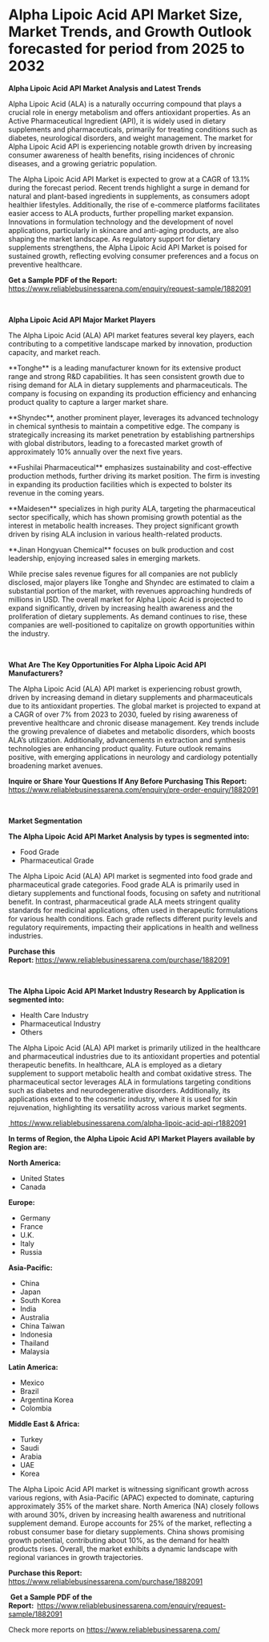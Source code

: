<p><h1>Alpha Lipoic Acid API Market Size, Market Trends, and Growth Outlook forecasted for period from 2025 to 2032</h1></p><p><strong>Alpha Lipoic Acid API Market Analysis and Latest Trends</strong></p>
<p><p>Alpha Lipoic Acid (ALA) is a naturally occurring compound that plays a crucial role in energy metabolism and offers antioxidant properties. As an Active Pharmaceutical Ingredient (API), it is widely used in dietary supplements and pharmaceuticals, primarily for treating conditions such as diabetes, neurological disorders, and weight management. The market for Alpha Lipoic Acid API is experiencing notable growth driven by increasing consumer awareness of health benefits, rising incidences of chronic diseases, and a growing geriatric population. </p><p>The Alpha Lipoic Acid API Market is expected to grow at a CAGR of 13.1% during the forecast period. Recent trends highlight a surge in demand for natural and plant-based ingredients in supplements, as consumers adopt healthier lifestyles. Additionally, the rise of e-commerce platforms facilitates easier access to ALA products, further propelling market expansion. Innovations in formulation technology and the development of novel applications, particularly in skincare and anti-aging products, are also shaping the market landscape. As regulatory support for dietary supplements strengthens, the Alpha Lipoic Acid API Market is poised for sustained growth, reflecting evolving consumer preferences and a focus on preventive healthcare.</p></p>
<p><strong>Get a Sample PDF of the Report:&nbsp;</strong> <a href="https://www.reliablebusinessarena.com/enquiry/request-sample/1882091?utm_campaign=1871&utm_medium=2&utm_source=Github&utm_content=ia&utm_term=04022025&utm_id=alpha-lipoic-acid-api">https://www.reliablebusinessarena.com/enquiry/request-sample/1882091</a></p>
<p>&nbsp;</p>
<p><strong>Alpha Lipoic Acid API Major Market Players</strong></p>
<p><p>The Alpha Lipoic Acid (ALA) API market features several key players, each contributing to a competitive landscape marked by innovation, production capacity, and market reach.</p><p>**Tonghe** is a leading manufacturer known for its extensive product range and strong R&D capabilities. It has seen consistent growth due to rising demand for ALA in dietary supplements and pharmaceuticals. The company is focusing on expanding its production efficiency and enhancing product quality to capture a larger market share.</p><p>**Shyndec**, another prominent player, leverages its advanced technology in chemical synthesis to maintain a competitive edge. The company is strategically increasing its market penetration by establishing partnerships with global distributors, leading to a forecasted market growth of approximately 10% annually over the next five years.</p><p>**Fushilai Pharmaceutical** emphasizes sustainability and cost-effective production methods, further driving its market position. The firm is investing in expanding its production facilities which is expected to bolster its revenue in the coming years. </p><p>**Maidesen** specializes in high purity ALA, targeting the pharmaceutical sector specifically, which has shown promising growth potential as the interest in metabolic health increases. They project significant growth driven by rising ALA inclusion in various health-related products.</p><p>**Jinan Hongyuan Chemical** focuses on bulk production and cost leadership, enjoying increased sales in emerging markets. </p><p>While precise sales revenue figures for all companies are not publicly disclosed, major players like Tonghe and Shyndec are estimated to claim a substantial portion of the market, with revenues approaching hundreds of millions in USD. The overall market for Alpha Lipoic Acid is projected to expand significantly, driven by increasing health awareness and the proliferation of dietary supplements. As demand continues to rise, these companies are well-positioned to capitalize on growth opportunities within the industry.</p></p>
<p>&nbsp;</p>
<p><strong>What Are The Key Opportunities For Alpha Lipoic Acid API Manufacturers?</strong></p>
<p><p>The Alpha Lipoic Acid (ALA) API market is experiencing robust growth, driven by increasing demand in dietary supplements and pharmaceuticals due to its antioxidant properties. The global market is projected to expand at a CAGR of over 7% from 2023 to 2030, fueled by rising awareness of preventive healthcare and chronic disease management. Key trends include the growing prevalence of diabetes and metabolic disorders, which boosts ALA’s utilization. Additionally, advancements in extraction and synthesis technologies are enhancing product quality. Future outlook remains positive, with emerging applications in neurology and cardiology potentially broadening market avenues.</p></p>
<p><strong>Inquire or Share Your Questions If Any Before Purchasing This Report:</strong> <a href="https://www.reliablebusinessarena.com/enquiry/pre-order-enquiry/1882091?utm_campaign=1871&utm_medium=2&utm_source=Github&utm_content=ia&utm_term=04022025&utm_id=alpha-lipoic-acid-api">https://www.reliablebusinessarena.com/enquiry/pre-order-enquiry/1882091</a></p>
<p>&nbsp;</p>
<p><strong>Market Segmentation</strong></p>
<p><strong>The Alpha Lipoic Acid API Market Analysis by types is segmented into:</strong></p>
<p><ul><li>Food Grade</li><li>Pharmaceutical Grade</li></ul></p>
<p><p>The Alpha Lipoic Acid (ALA) API market is segmented into food grade and pharmaceutical grade categories. Food grade ALA is primarily used in dietary supplements and functional foods, focusing on safety and nutritional benefit. In contrast, pharmaceutical grade ALA meets stringent quality standards for medicinal applications, often used in therapeutic formulations for various health conditions. Each grade reflects different purity levels and regulatory requirements, impacting their applications in health and wellness industries.</p></p>
<p><strong>Purchase this Report:&nbsp;</strong><a href="https://www.reliablebusinessarena.com/purchase/1882091?utm_campaign=1871&utm_medium=2&utm_source=Github&utm_content=ia&utm_term=04022025&utm_id=alpha-lipoic-acid-api">https://www.reliablebusinessarena.com/purchase/1882091</a></p>
<p>&nbsp;</p>
<p><strong>The Alpha Lipoic Acid API Market Industry Research by Application is segmented into:</strong></p>
<p><ul><li>Health Care Industry</li><li>Pharmaceutical Industry</li><li>Others</li></ul></p>
<p><p>The Alpha Lipoic Acid (ALA) API market is primarily utilized in the healthcare and pharmaceutical industries due to its antioxidant properties and potential therapeutic benefits. In healthcare, ALA is employed as a dietary supplement to support metabolic health and combat oxidative stress. The pharmaceutical sector leverages ALA in formulations targeting conditions such as diabetes and neurodegenerative disorders. Additionally, its applications extend to the cosmetic industry, where it is used for skin rejuvenation, highlighting its versatility across various market segments.</p></p>
<p><a href="https://www.reliablebusinessarena.com/alpha-lipoic-acid-api-r1882091?utm_campaign=1871&utm_medium=2&utm_source=Github&utm_content=ia&utm_term=04022025&utm_id=alpha-lipoic-acid-api">&nbsp;https://www.reliablebusinessarena.com/alpha-lipoic-acid-api-r1882091</a></p>
<p><strong>In terms of Region, the Alpha Lipoic Acid API Market Players available by Region are:</strong></p>
<p>
    <p> <strong> North America: </strong>
        <ul>
            <li>United States</li>
            <li>Canada</li>
        </ul>
        </p> 
    <p> <strong> Europe: </strong>
        <ul>
            <li>Germany</li>
            <li>France</li>
            <li>U.K.</li>
            <li>Italy</li>
            <li>Russia</li>
        </ul>
        </p> 
    <p> <strong> Asia-Pacific: </strong>
        <ul>
            <li>China</li>
            <li>Japan</li>
            <li>South Korea</li>
            <li>India</li>
            <li>Australia</li>
            <li>China Taiwan</li>
            <li>Indonesia</li>
            <li>Thailand</li>
            <li>Malaysia</li>
        </ul>
        </p> 
    <p> <strong> Latin America: </strong>
        <ul>
            <li>Mexico</li>
            <li>Brazil</li>
            <li>Argentina Korea</li>
            <li>Colombia</li>
        </ul>
        </p> 
    <p> <strong> Middle East & Africa: </strong>
        <ul>
            <li>Turkey</li>
            <li>Saudi</li>
            <li>Arabia</li>
            <li>UAE</li>
            <li>Korea</li>
        </ul>
    </p>
    </p>
<p><p>The Alpha Lipoic Acid API market is witnessing significant growth across various regions, with Asia-Pacific (APAC) expected to dominate, capturing approximately 35% of the market share. North America (NA) closely follows with around 30%, driven by increasing health awareness and nutritional supplement demand. Europe accounts for 25% of the market, reflecting a robust consumer base for dietary supplements. China shows promising growth potential, contributing about 10%, as the demand for health products rises. Overall, the market exhibits a dynamic landscape with regional variances in growth trajectories.</p></p>
<p><strong>Purchase this Report: </strong><a href="https://www.reliablebusinessarena.com/purchase/1882091?utm_campaign=1871&utm_medium=2&utm_source=Github&utm_content=ia&utm_term=04022025&utm_id=alpha-lipoic-acid-api">https://www.reliablebusinessarena.com/purchase/1882091</a></p>
<p>&nbsp;<strong>Get a Sample PDF of the Report:&nbsp;&nbsp;</strong><a href="https://www.reliablebusinessarena.com/enquiry/request-sample/1882091?utm_campaign=1871&utm_medium=2&utm_source=Github&utm_content=ia&utm_term=04022025&utm_id=alpha-lipoic-acid-api">https://www.reliablebusinessarena.com/enquiry/request-sample/1882091</a></p>
<p><strong></strong></p>
<p>Check more reports on <a href="https://www.reliablebusinessarena.com/?utm_campaign=1871&utm_medium=2&utm_source=Github&utm_content=ia&utm_term=04022025&utm_id=alpha-lipoic-acid-api">https://www.reliablebusinessarena.com/</a></p>